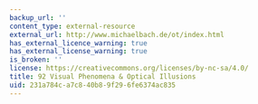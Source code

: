 ```yaml
---
backup_url: ''
content_type: external-resource
external_url: http://www.michaelbach.de/ot/index.html
has_external_licence_warning: true
has_external_license_warning: true
is_broken: ''
license: https://creativecommons.org/licenses/by-nc-sa/4.0/
title: 92 Visual Phenomena & Optical Illusions
uid: 231a784c-a7c8-40b8-9f29-6fe6374ac835
---
```

